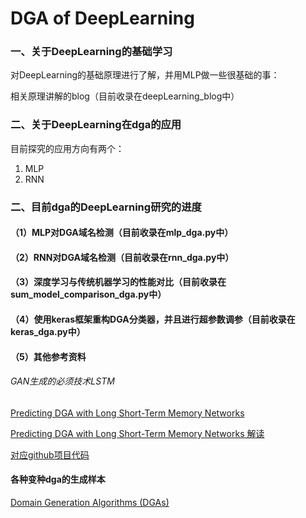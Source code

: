 # DGA of  DeepLearning

### 一、关于DeepLearning的基础学习

对DeepLearning的基础原理进行了解，并用MLP做一些很基础的事：

相关原理讲解的blog（目前收录在deepLearning_blog中）

### 二、关于DeepLearning在dga的应用

目前探究的应用方向有两个：

1. MLP
2. RNN

### 二、目前dga的DeepLearning研究的进度

#### （1）MLP对DGA域名检测（目前收录在mlp_dga.py中）

#### （2）RNN对DGA域名检测（目前收录在rnn_dga.py中）

#### （3）深度学习与传统机器学习的性能对比（目前收录在sum_model_comparison_dga.py中）

#### （4）使用keras框架重构DGA分类器，并且进行超参数调参（目前收录在keras_dga.py中）

#### （5）其他参考资料

###### GAN生成的必须技术LSTM

[Predicting DGA with Long Short-Term Memory Networks](D:\document\school\毕业论文\参考文献\文献库\未读文献)

[Predicting DGA with Long Short-Term Memory Networks 解读]( https://blog.csdn.net/u014314005/article/details/80585396 )

[对应github项目代码]( https://github.com/endgameinc/dga_predict )

#### 各种变种dga的生成样本

[ Domain Generation Algorithms (DGAs) ]( https://github.com/baderj/domain_generation_algorithms )